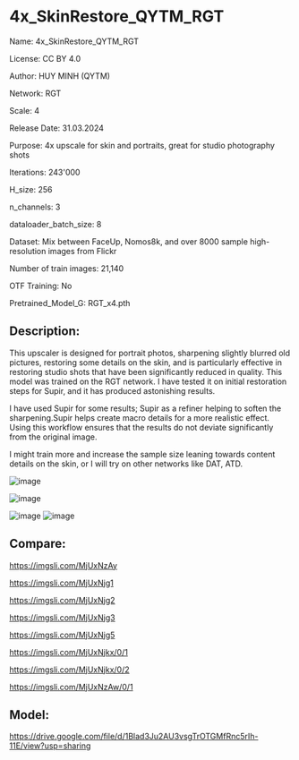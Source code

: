 # 4x_SkinRestore_QYTM_RGT

Name: 4x_SkinRestore_QYTM_RGT

License: CC BY 4.0

Author: HUY MINH (QYTM)

Network: RGT

Scale: 4

Release Date: 31.03.2024

Purpose: 4x upscale for skin and portraits, great for studio photography shots

Iterations: 243'000

H_size: 256

n_channels: 3

dataloader_batch_size: 8

Dataset: Mix between FaceUp, Nomos8k, and over 8000 sample high-resolution images from Flickr

Number of train images: 21,140

OTF Training: No

Pretrained_Model_G: RGT_x4.pth



## Description:
This upscaler is designed for portrait photos, sharpening slightly blurred old pictures, restoring some details on the skin, and is particularly effective in restoring studio shots that have been significantly reduced in quality. 
This model was trained on the RGT network. I have tested it on initial restoration steps for Supir, and it has produced astonishing results.

I have used Supir for some results; Supir as a refiner helping to soften the sharpening.Supir helps create macro details for a more realistic effect. Using this workflow ensures that the results do not deviate significantly from the original image. 

I might train more and increase the sample size leaning towards content details on the skin, or I will try on other networks like DAT, ATD.



![image](https://github.com/reb1302/Upscale_model/assets/73377622/0b72982f-aa0b-4d10-818f-0352d5bd8a8f)

![image](https://github.com/reb1302/Upscale_model/assets/73377622/6e9deb0d-49de-45b6-98a1-c48f59f2452e)

![image](https://github.com/reb1302/Upscale_model/assets/73377622/60611e80-7187-4142-ad6a-609d6e9bc0a0)
![image](https://github.com/reb1302/Upscale_model/assets/73377622/cbbed0f9-1f86-41d8-997b-df945131c1a2)




## Compare:

https://imgsli.com/MjUxNzAy

https://imgsli.com/MjUxNjg1

https://imgsli.com/MjUxNjg2

https://imgsli.com/MjUxNjg3

https://imgsli.com/MjUxNjg5

https://imgsli.com/MjUxNjkx/0/1

https://imgsli.com/MjUxNjkx/0/2

https://imgsli.com/MjUxNzAw/0/1

## Model:

https://drive.google.com/file/d/1Blad3Ju2AU3vsgTrOTGMfRnc5rIh-11E/view?usp=sharing
